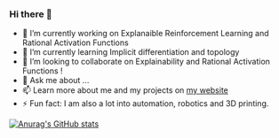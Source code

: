 ### Hi there 👋


- 🔭 I’m currently working on Explanaible Reinforcement Learning and Rational Activation Functions
- 🌱 I’m currently learning Implicit differentiation and topology
- 👯 I’m looking to collaborate on Explainability and Rational Activation Functions !
- 💬 Ask me about ...
- 📫 Learn more about me and my projects on [my website](https://quentindelfosse.me/)
- ⚡ Fun fact: I am also a lot into automation, robotics and 3D printing.

[![Anurag's GitHub stats](https://github-readme-stats.vercel.app/api?username=k4ntz)](https://github.com/anuraghazra/github-readme-stats)
